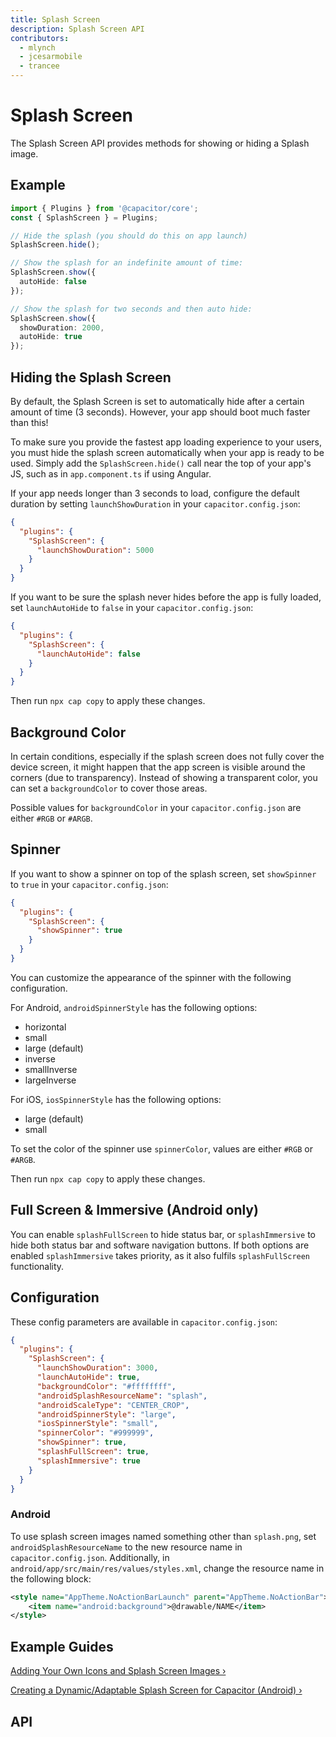 ```yaml
---
title: Splash Screen
description: Splash Screen API
contributors:
  - mlynch
  - jcesarmobile
  - trancee
---
```


<plugin-platforms platforms="pwa,ios,android"></plugin-platforms>

# Splash Screen

The Splash Screen API provides methods for showing or hiding a Splash image.

<plugin-api index="true" name="splash-screen"></plugin-api>

## Example

```typescript
import { Plugins } from '@capacitor/core';
const { SplashScreen } = Plugins;

// Hide the splash (you should do this on app launch)
SplashScreen.hide();

// Show the splash for an indefinite amount of time:
SplashScreen.show({
  autoHide: false
});

// Show the splash for two seconds and then auto hide:
SplashScreen.show({
  showDuration: 2000,
  autoHide: true
});
```

## Hiding the Splash Screen

By default, the Splash Screen is set to automatically hide after a certain amount of time (3 seconds). However, your
app should boot much faster than this!

To make sure you provide the fastest app loading experience to your users, you must hide the splash screen automatically when your app is ready to be used. Simply add the `SplashScreen.hide()` call near the top of your app's JS, such as in `app.component.ts` if using Angular.

If your app needs longer than 3 seconds to load, configure the default duration by setting `launchShowDuration` in your `capacitor.config.json`:

```json
{
  "plugins": {
    "SplashScreen": {
      "launchShowDuration": 5000
    }
  }
}
```

If you want to be sure the splash never hides before the app is fully loaded, set `launchAutoHide` to `false` in your `capacitor.config.json`:

```json
{
  "plugins": {
    "SplashScreen": {
      "launchAutoHide": false
    }
  }
}
```

Then run `npx cap copy` to apply these changes.

## Background Color

In certain conditions, especially if the splash screen does not fully cover the device screen, it might happen that the app screen is visible around the corners (due to transparency). Instead of showing a transparent color, you can set a `backgroundColor` to cover those areas.

Possible values for `backgroundColor` in your `capacitor.config.json` are either `#RGB` or `#ARGB`.

## Spinner

If you want to show a spinner on top of the splash screen, set `showSpinner` to `true` in your `capacitor.config.json`:

```json
{
  "plugins": {
    "SplashScreen": {
      "showSpinner": true
    }
  }
}
```

You can customize the appearance of the spinner with the following configuration.

For Android, `androidSpinnerStyle` has the following options:
- horizontal
- small
- large (default)
- inverse
- smallInverse
- largeInverse

For iOS, `iosSpinnerStyle` has the following options:
- large (default)
- small

To set the color of the spinner use `spinnerColor`, values are either `#RGB` or `#ARGB`.

Then run `npx cap copy` to apply these changes.

## Full Screen & Immersive (Android only)

You can enable `splashFullScreen` to hide status bar, or `splashImmersive` to hide both status bar and software navigation buttons. If both options are enabled `splashImmersive` takes priority, as it also fulfils `splashFullScreen` functionality.

## Configuration

These config parameters are available in `capacitor.config.json`:

```json
{
  "plugins": {
    "SplashScreen": {
      "launchShowDuration": 3000,
      "launchAutoHide": true,
      "backgroundColor": "#ffffffff",
      "androidSplashResourceName": "splash",
      "androidScaleType": "CENTER_CROP",
      "androidSpinnerStyle": "large",
      "iosSpinnerStyle": "small",
      "spinnerColor": "#999999",
      "showSpinner": true,
      "splashFullScreen": true,
      "splashImmersive": true
    }
  }
}
```

### Android

To use splash screen images named something other than `splash.png`, set `androidSplashResourceName` to the new resource name in `capacitor.config.json`. Additionally, in `android/app/src/main/res/values/styles.xml`, change the resource name in the following block:

```xml
<style name="AppTheme.NoActionBarLaunch" parent="AppTheme.NoActionBar">
    <item name="android:background">@drawable/NAME</item>
</style>
```

## Example Guides

[Adding Your Own Icons and Splash Screen Images &#8250;](https://www.joshmorony.com/adding-icons-splash-screens-launch-images-to-capacitor-projects/)

[Creating a Dynamic/Adaptable Splash Screen for Capacitor (Android) &#8250;](https://www.joshmorony.com/creating-a-dynamic-universal-splash-screen-for-capacitor-android/)

## API

<plugin-api name="splash-screen"></plugin-api>

